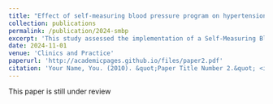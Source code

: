 ```yaml
---
title: "Effect of self-measuring blood pressure program on hypertension control in rural Arizona"
collection: publications
permalink: /publication/2024-smbp
excerpt: 'This study assessed the implementation of a Self-Measuring Blood Pressure (SMBP) program in rural Arizona, documenting its barriers and patient experiences'
date: 2024-11-01
venue: 'Clinics and Practice'
paperurl: 'http://academicpages.github.io/files/paper2.pdf'
citation: 'Your Name, You. (2010). &quot;Paper Title Number 2.&quot; <i>Journal 1</i>. 1(2).'
---
```

This paper is still under review



